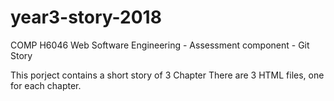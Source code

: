 # year3-story-2018
COMP H6046 Web Software Engineering - Assessment component - Git Story

This porject contains a short story of 3 Chapter
There are 3 HTML files, one for each chapter.
